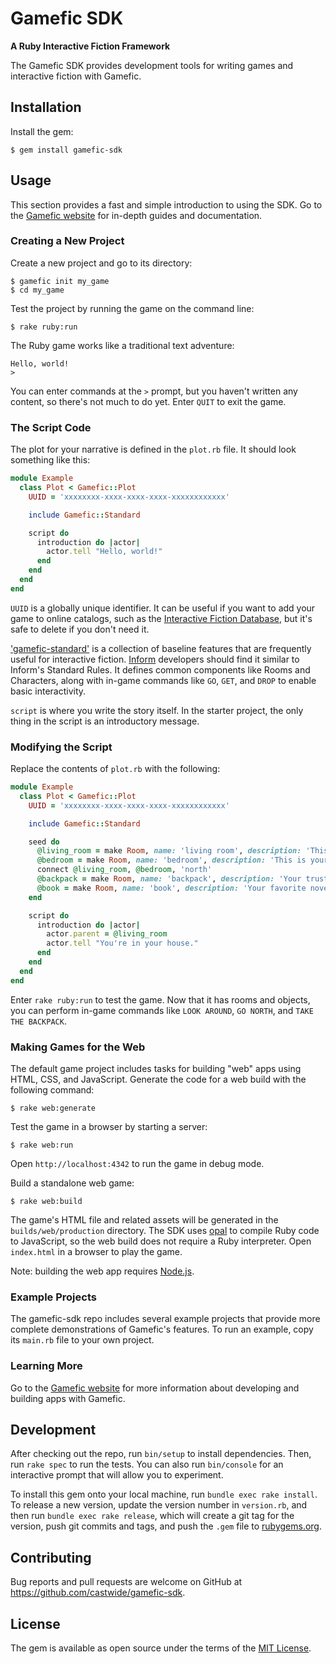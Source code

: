 # Gamefic SDK

**A Ruby Interactive Fiction Framework**

The Gamefic SDK provides development tools for writing games and interactive fiction with Gamefic.

## Installation

Install the gem:

    $ gem install gamefic-sdk

## Usage

This section provides a fast and simple introduction to using the SDK. Go to
the [Gamefic website](https://gamefic.com) for in-depth guides and
documentation.

### Creating a New Project

Create a new project and go to its directory:

    $ gamefic init my_game
    $ cd my_game

Test the project by running the game on the command line:

    $ rake ruby:run

The Ruby game works like a traditional text adventure:

    Hello, world!
    >

You can enter commands at the `>` prompt, but you haven't written any content,
so there's not much to do yet. Enter `QUIT` to exit the game.

### The Script Code

The plot for your narrative is defined in the `plot.rb` file. It should look
something like this:

```ruby
module Example
  class Plot < Gamefic::Plot
    UUID = 'xxxxxxxx-xxxx-xxxx-xxxx-xxxxxxxxxxxx'

    include Gamefic::Standard

    script do
      introduction do |actor|
        actor.tell "Hello, world!"
      end
    end
  end
end
```

`UUID` is a globally unique identifier. It can be useful if you want to
add your game to online catalogs, such as the [Interactive Fiction Database](https://ifdb.tads.org/),
but it's safe to delete if you don't need it.

['gamefic-standard'](https://github.com/castwide/gamefic-standard) is a collection
of baseline features that are frequently useful for interactive fiction. [Inform](http://inform7.com/)
developers should find it similar to Inform's Standard Rules. It defines common
components like Rooms and Characters, along with in-game commands like `GO`,
`GET`, and `DROP` to enable basic interactivity.

`script` is where you write the story itself. In the starter project,
the only thing in the script is an introductory message.

### Modifying the Script

Replace the contents of `plot.rb` with the following:

```ruby
module Example
  class Plot < Gamefic::Plot
    UUID = 'xxxxxxxx-xxxx-xxxx-xxxx-xxxxxxxxxxxx'

    include Gamefic::Standard

    seed do
      @living_room = make Room, name: 'living room', description: 'This is your living room.'
      @bedroom = make Room, name: 'bedroom', description: 'This is your bedroom.'
      connect @living_room, @bedroom, 'north'
      @backpack = make Room, name: 'backpack', description: 'Your trusty backpack.', parent: @bedroom
      @book = make Room, name: 'book', description: 'Your favorite novel.', parent: @living_room
    end

    script do
      introduction do |actor|
        actor.parent = @living_room
        actor.tell "You're in your house."
      end
    end
  end
end
```

Enter `rake ruby:run` to test the game. Now that it has rooms and objects, you
can perform in-game commands like `LOOK AROUND`, `GO NORTH`, and `TAKE THE BACKPACK`.

### Making Games for the Web

The default game project includes tasks for building "web" apps using HTML,
CSS, and JavaScript. Generate the code for a web build with the following
command:

```
$ rake web:generate
```

Test the game in a browser by starting a server:

```
$ rake web:run
```

Open `http://localhost:4342` to run the game in debug mode.

Build a standalone web game:

```
$ rake web:build
```

The game's HTML file and related assets will be generated in the
`builds/web/production` directory. The SDK uses
[opal](https://github.com/opal/opal) to compile Ruby code to JavaScript, so the
web build does not require a Ruby interpreter. Open `index.html` in a browser
to play the game.

Note: building the web app requires [Node.js](https://nodejs.org).

### Example Projects

The gamefic-sdk repo includes several example projects that provide more
complete demonstrations of Gamefic's features. To run an example, copy
its `main.rb` file to your own project.

### Learning More

Go to the [Gamefic website](https://gamefic.com) for more information about
developing and building apps with Gamefic.

## Development

After checking out the repo, run `bin/setup` to install dependencies. Then, run `rake spec` to run the tests. You can also run `bin/console` for an interactive prompt that will allow you to experiment.

To install this gem onto your local machine, run `bundle exec rake install`. To release a new version, update the version number in `version.rb`, and then run `bundle exec rake release`, which will create a git tag for the version, push git commits and tags, and push the `.gem` file to [rubygems.org](https://rubygems.org).

## Contributing

Bug reports and pull requests are welcome on GitHub at https://github.com/castwide/gamefic-sdk.

## License

The gem is available as open source under the terms of the [MIT License](https://opensource.org/licenses/MIT).
